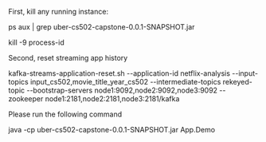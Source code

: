 First, kill any running instance:

ps aux | grep uber-cs502-capstone-0.0.1-SNAPSHOT.jar

kill -9 process-id

Second, reset streaming app history

kafka-streams-application-reset.sh --application-id netflix-analysis --input-topics input_cs502,movie_title_year_cs502 --intermediate-topics rekeyed-topic --bootstrap-servers node1:9092,node2:9092,node3:9092 --zookeeper node1:2181,node2:2181,node3:2181/kafka

Please run the following command

java -cp uber-cs502-capstone-0.0.1-SNAPSHOT.jar App.Demo
